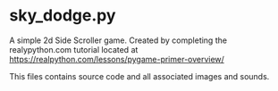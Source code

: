 # sky_dodge.py

A simple 2d Side Scroller game. Created by completing the realypython.com tutorial located at https://realpython.com/lessons/pygame-primer-overview/

This files contains source code and all associated images and sounds. 
